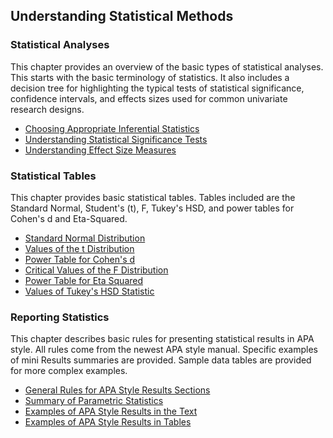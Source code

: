 ## Understanding Statistical Methods 

### Statistical Analyses

This chapter provides an overview of the basic types of statistical analyses. This starts with the basic terminology of statistics. It also includes a decision tree for highlighting the typical tests of statistical significance, confidence intervals, and effects sizes used for common univariate research designs.

- [Choosing Appropriate Inferential Statistics](./statistical-analyses/choosing.md)
- [Understanding Statistical Significance Tests](./statistical-analyses/significance.md)
- [Understanding Effect Size Measures](./statistical-analyses/effects.md)

### Statistical Tables

This chapter provides basic statistical tables. Tables included are the Standard Normal, Student's (t), F, Tukey's HSD, and power tables for Cohen's d and Eta-Squared. 

- [Standard Normal Distribution](./statistical-tables/normal.md)
- [Values of the t Distribution](./statistical-tables/t.md)
- [Power Table for Cohen's d](./statistical-tables/powerd.md)
- [Critical Values of the F Distribution](./statistical-tables/F.md)
- [Power Table for Eta Squared](./statistical-tables/powereta.md)
- [Values of Tukey's HSD Statistic](./statistical-tables/hsd.md)

### Reporting Statistics

This chapter describes basic rules for presenting statistical results in APA style. All rules come from the newest APA style manual. Specific examples of mini Results summaries are provided. Sample data tables are provided for more complex examples.

- [General Rules for APA Style Results Sections](./reporting-statistics/general.md)
- [Summary of Parametric Statistics](./reporting-statistics/summary.md)
- [Examples of APA Style Results in the Text](./reporting-statistics/text.md)
- [Examples of APA Style Results in Tables](./reporting-statistics/tables.md)
